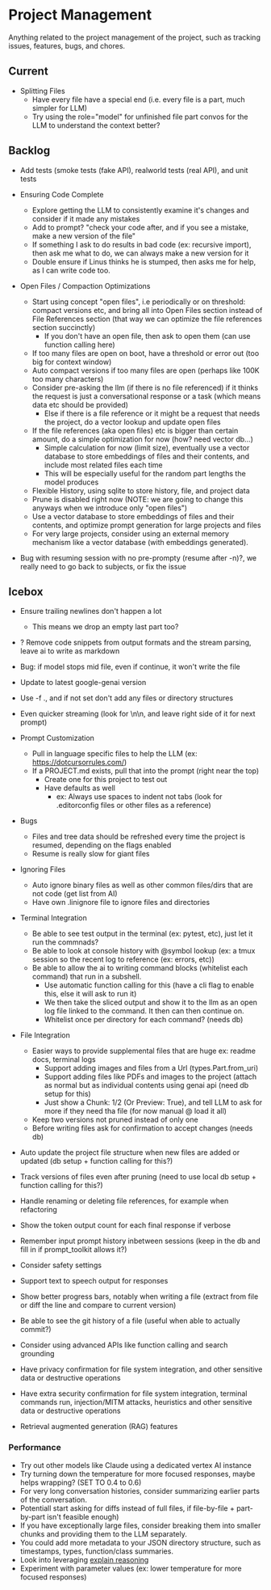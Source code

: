 # Project Management

Anything related to the project management of the project, such as tracking issues, features, bugs, and chores.

## Current

* Splitting Files
    * Have every file have a special end (i.e. every file is a part, much simpler for LLM)
    * Try using the role="model" for unfinished file part convos for the LLM to understand the context better?

## Backlog

* Add tests (smoke tests (fake API), realworld tests (real API), and unit tests

* Ensuring Code Complete
    * Explore getting the LLM to consistently examine it's changes and consider if it made any mistakes
    * Add to prompt? "check your code after, and if you see a mistake, make a new version of the file"
    * If something I ask to do results in bad code (ex: recursive import), then ask me what to do, we can always make a new version for it
    * Double ensure if Linus thinks he is stumped, then asks me for help, as I can write code too.

* Open Files / Compaction Optimizations
    * Start using concept "open files", i.e periodically or on threshold: compact versions etc, and bring all into Open Files section instead of File References section (that way we can optimize the file references section succinctly)
        * If you don't have an open file, then ask to open them (can use function calling here)
    * If too many files are open on boot, have a threshold or error out (too big for context window)
    * Auto compact versions if too many files are open (perhaps like 100K too many characters)
    * Consider pre-asking the llm (if there is no file referenced) if it thinks the request is just a conversational response or a task (which means data etc should be provided)
        * Else if there is a file reference or it might be a request that needs the project, do a vector lookup and update open files
    * If the file references (aka open files) etc is bigger than certain amount, do a simple optimization for now (how? need vector db...)
        * Simple calculation for now (limit size), eventually use a vector database to store embeddings of files and their contents, and include most related files each time
        * This will be especially useful for the random part lengths the model produces
    * Flexible History, using sqlite to store history, file, and project data
    * Prune is disabled right now (NOTE: we are going to change this anyways when we introduce only "open files")
    * Use a vector database to store embeddings of files and their contents, and optimize prompt generation for large projects and files
    * For very large projects, consider using an external memory mechanism like a vector database (with embeddings generated).

* Bug with resuming session with no pre-prompty (resume after -n)?, we really need to go back to subjects, or fix the issue

## Icebox

* Ensure trailing newlines don't happen a lot
    * This means we drop an empty last part too?

* ? Remove code snippets from output formats and the stream parsing, leave ai to write as markdown

* Bug: if model stops mid file, even if continue, it won't write the file

* Update to latest google-genai version

* Use -f ., and if not set don't add any files or directory structures

* Even quicker streaming (look for \n\n, and leave right side of it for next prompt)

* Prompt Customization
    * Pull in language specific files to help the LLM (ex: https://dotcursorrules.com/)
    * If a PROJECT.md exists, pull that into the prompt (right near the top)
        * Create one for this project to test out
        * Have defaults as well
            * ex: Always use spaces to indent not tabs (look for .editorconfig files or other files as a reference)

* Bugs
    * Files and tree data should be refreshed every time the project is resumed, depending on the flags enabled
    * Resume is really slow for giant files

* Ignoring Files
    * Auto ignore binary files as well as other common files/dirs that are not code (get list from AI)
    * Have own .linignore file to ignore files and directories

* Terminal Integration
    * Be able to see test output in the terminal (ex: pytest, etc), just let it run the commnads?
    * Be able to look at console history with @symbol lookup (ex: a tmux session so the recent log to reference (ex: errors, etc))
    * Be able to allow the ai to writing command blocks (whitelist each command) that run in a subshell.
        * Use automatic function calling for this (have a cli flag to enable this, else it will ask to run it)
        * We then take the sliced output and show it to the llm as an open log file linked to the command. It then can then continue on.
        * Whitelist once per directory for each command? (needs db)

* File Integration
    * Easier ways to provide supplemental files that are huge ex: readme docs, terminal logs
        * Support adding images and files from a Url (types.Part.from_uri)
        * Support adding files like PDFs and images to the project (attach as normal but as individual contents using genai api (need db setup for this)
        * Just show a Chunk: 1/2 (Or Preview: True), and tell LLM to ask for more if they need tha file (for now manual @ load it all)
    * Keep two versions not pruned instead of only one
    * Before writing files ask for confirmation to accept changes (needs db)

* Auto update the project file structure when new files are added or updated (db setup + function calling for this?)
* Track versions of files even after pruning (need to use local db setup + function calling for this?)
* Handle renaming or deleting file references, for example when refactoring
* Show the token output count for each final response if verbose
* Remember input prompt history inbetween sessions (keep in the db and fill in if prompt_toolkit allows it?)
* Consider safety settings
* Support text to speech output for responses
* Show better progress bars, notably when writing a file (extract from file or diff the line and compare to current version)
* Be able to see the git history of a file (useful when able to actually commit?)
* Consider using advanced APIs like function calling and search grounding
* Have privacy confirmation for file system integration, and other sensitive data or destructive operations
* Have extra security confirmation for file system integration, terminal commands run, injection/MITM attacks, heuristics and other sensitive data or destructive operations
* Retrieval augmented generation (RAG) features

### Performance

* Try out other models like Claude using a dedicated vertex AI instance
* Try turning down the temperature for more focused responses, maybe helps wrapping? (SET TO 0.4 to 0.6)
* For very long conversation histories, consider summarizing earlier parts of the conversation.
* Potentiall start asking for diffs instead of full files, if file-by-file + part-by-part isn't feasible enough)
* If you have exceptionally large files, consider breaking them into smaller chunks and providing them to the LLM separately.
* You could add more metadata to your JSON directory structure, such as timestamps, types, function/class summaries.
* Look into leveraging [explain reasoning](https://cloud.google.com/vertex-ai/generative-ai/docs/learn/prompts/explain-reasoning)
* Experiment with parameter values (ex: lower temperature for more focused responses)
